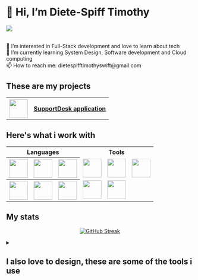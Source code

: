 <h1>👋 Hi, I’m Diete-Spiff Timothy</h1> 

![](https://komarev.com/ghpvc/?username=Axn-Switch&style=flat-square)<br>


<br>
👀 I’m interested in Full-Stack development and love to learn about tech <br>
🌱 I’m currently learning System Design, Software development and Cloud computing<br>
📫 How to reach me: dietespifftimothyswift@gmail.com<br>

<h2>These are my projects</h2>

<table align="center">
  <tr>
    <th> <img src=https://github.com/Axn-Switch/Axn-Switch/assets/84931250/bcb47773-609a-4bc5-9758-e645807ecaf8 width='50px'/> </th>
    <th> <a href="https://snipzsupportdesk.netlify.app">SupportDesk application</a> </th>
  </tr> 
  
</table>

<h2>Here's what i work with</h2>

<table align="center" style="width: 80%;">
 <tr>
  <th colspan='3'>Languages</th>
  <th colspan='3'>Tools</th>
 </tr>
  <tr>
    <th> <img src='https://github.com/Axn-Switch/Axn-Switch/assets/84931250/fb642852-8e7f-426a-8b33-ed981d920a39' width='50px'/> </th>
    <th> <img src='https://github.com/Axn-Switch/Axn-Switch/assets/84931250/1f0a0413-65ef-47b2-8faa-e44b965f74ec' width='50px'/> </th>
    <th> <img src='https://github.com/Axn-Switch/Axn-Switch/assets/84931250/819d2d73-8c90-4162-99f7-5dd98cea2d06' width='50px'/> </th>
    <td> <img src='https://github.com/Axn-Switch/Axn-Switch/assets/84931250/6978808e-a9be-4841-ad41-1847b66838fd' width='50px'/> </td>
    <td> <img src='https://github.com/Axn-Switch/Axn-Switch/assets/84931250/ddbb4090-371c-436a-9bd0-784d57a49a6e' width='50px'/> </td>
    <td> <img src='https://github.com/Axn-Switch/Axn-Switch/assets/84931250/fb0465c7-395f-427a-8ab5-f5daf06a91bb' width='50px'/> </td>
  </tr> 
  <tr>
    <th> <img src='https://github.com/Axn-Switch/Axn-Switch/assets/84931250/522f1be0-3b86-45d9-9179-c5eebda4f187' width='50px'/> </th>
    <th> <img src='https://github.com/Axn-Switch/Axn-Switch/assets/84931250/3b6e2bbd-749e-4b8a-b94b-ea941c949f0f' width='50px'/> </th>
    <th> <img src='https://github.com/Axn-Switch/Axn-Switch/assets/84931250/761f34fd-2459-4b6f-893a-fe13c34a39e7' width='50px'/> </th>
    <td> <img src='https://github.com/Axn-Switch/Axn-Switch/assets/84931250/09381733-04e9-4b17-a86b-d191360f2661' width='50px'/> </td>
    <td> <img src='https://github.com/Axn-Switch/Axn-Switch/assets/84931250/2385e102-ec06-4bbe-ba15-89a93e96dd76' width='50px'/> </td>
    <td></td>
  </tr>
  
</table>













<h2>My stats</h2>


<div align="center">

[![GitHub Streak](https://streak-stats.demolab.com?user=Axn-Switch&theme=dark&hide_border=true)](https://git.io/streak-stats)
 
</div>



<details>

<summary> <h2>I also love to design, these are some of the tools i use</summary</h2></summary>

  <table align="center">
    <tr>
      <th> <img src='https://github.com/Axn-Switch/Axn-Switch/assets/84931250/30617a9a-9695-474c-8861-89048682e2a2' width='40px'/> </th>
      <th> <img src='https://github.com/Axn-Switch/Axn-Switch/assets/84931250/e2c72b14-c194-417d-bd32-867f2e304fbf' width='40px'/> </th>
     <th> <img src='https://github.com/Axn-Switch/Axn-Switch/assets/84931250/e05f82c4-908a-4ce4-bf65-e488713d4214' width='40px'/></th>
     <th> <img src='https://github.com/Axn-Switch/Axn-Switch/assets/84931250/be8607c2-b342-4f08-98ec-3bf2e4f99890' width='40px'/></th>
    </tr> 
  </table>



</details>

<!-- ![Timothy's stats](https://github-readme-stats.vercel.app/api?username=Axn-Switch&theme=dark&show_icons=true) -->

<!--
**Axn-Switch/Axn-Switch** is a ✨ _special_ ✨ repository because its `README.md` (this file) appears on your GitHub profile.

Here are some ideas to get you started:

- 🔭 I’m currently working on ...
- 🌱 I’m currently learning ...
- 👯 I’m looking to collaborate on ...
- 🤔 I’m looking for help with ...
- 💬 Ask me about ...
- 📫 How to reach me: ...
- 😄 Pronouns: ...
- ⚡ Fun fact: ...
-->
